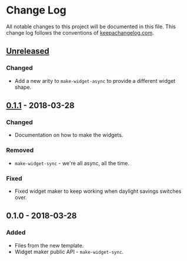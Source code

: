 # Change Log
All notable changes to this project will be documented in this file. This change log follows the conventions of [keepachangelog.com](http://keepachangelog.com/).

## [Unreleased]
### Changed
- Add a new arity to `make-widget-async` to provide a different widget shape.

## [0.1.1] - 2018-03-28
### Changed
- Documentation on how to make the widgets.

### Removed
- `make-widget-sync` - we're all async, all the time.

### Fixed
- Fixed widget maker to keep working when daylight savings switches over.

## 0.1.0 - 2018-03-28
### Added
- Files from the new template.
- Widget maker public API - `make-widget-sync`.

[Unreleased]: https://github.com/your-name/airtable-clj/compare/0.1.1...HEAD
[0.1.1]: https://github.com/your-name/airtable-clj/compare/0.1.0...0.1.1
